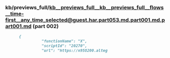 ### kb/previews_full/kb__previews_full__kb__previews_full__flows__time-first__any_time_selected@guest.har.part053.md.part001.md.part001.md (part 002)

```md
      {
                "functionName": "X",
                "scriptId": "20270",
                "url": "https://n958200.alteg
```

```
